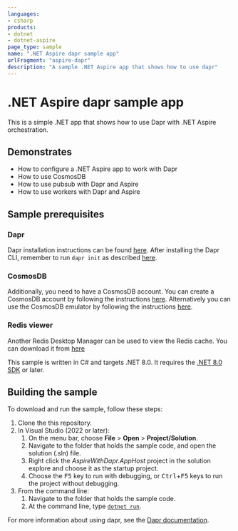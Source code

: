 ```yaml
---
languages:
- csharp
products:
- dotnet
- dotnet-aspire
page_type: sample
name: ".NET Aspire dapr sample app"
urlFragment: "aspire-dapr"
description: "A sample .NET Aspire app that shows how to use dapr"
---
```


# .NET Aspire dapr sample app

This is a simple .NET app that shows how to use Dapr with .NET Aspire orchestration.

## Demonstrates

- How to configure a .NET Aspire app to work with Dapr
- How to use CosmosDB
- How to use pubsub with Dapr and Aspire
- How to use workers with Dapr and Aspire

## Sample prerequisites

### Dapr

Dapr installation instructions can be found [here](https://docs.dapr.io/getting-started/install-dapr-cli/). After installing the Dapr CLI, remember to run `dapr init` as described [here](https://docs.dapr.io/getting-started/install-dapr-selfhost/).

### CosmosDB
Additionally, you need to have a CosmosDB account. You can create a CosmosDB account by following the instructions [here](https://docs.microsoft.com/azure/cosmos-db/create-cosmosdb-resources-portal).
Alternatively you can use the CosmosDB emulator by following the instructions [here](https://docs.microsoft.com/azure/cosmos-db/local-emulator).


### Redis viewer
Another Redis Desktop Manager can be used to view the Redis cache. You can download it from [here](https://github.com/qishibo/AnotherRedisDesktopManager)


This sample is written in C# and targets .NET 8.0. It requires the [.NET 8.0 SDK](https://dotnet.microsoft.com/download/dotnet/8.0) or later.

## Building the sample

To download and run the sample, follow these steps:

1. Clone the this repository.
2. In Visual Studio (2022 or later):
    1. On the menu bar, choose **File** > **Open** > **Project/Solution**.
    2. Navigate to the folder that holds the sample code, and open the solution (.sln) file.
    3. Right click the _AspireWithDapr.AppHost_ project in the solution explore and choose it as the startup project.
    4. Choose the <kbd>F5</kbd> key to run with debugging, or <kbd>Ctrl</kbd>+<kbd>F5</kbd> keys to run the project without debugging.
3. From the command line:
   1. Navigate to the folder that holds the sample code.
   2. At the command line, type [`dotnet run`](https://docs.microsoft.com/dotnet/core/tools/dotnet-run).

For more information about using dapr, see the [Dapr documentation](https://docs.dapr.io/developing-applications/sdks/dotnet/).
